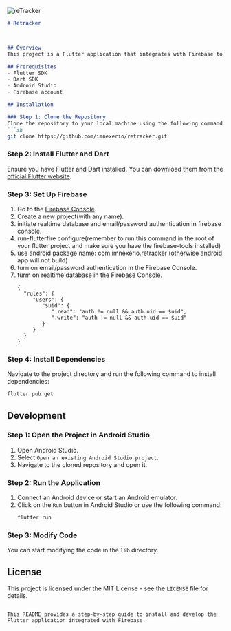 ![reTracker](https://github.com/user-attachments/assets/3402207c-4d9c-4572-a392-c4c9994816e1)

```markdown
# Retracker



## Overview
This project is a Flutter application that integrates with Firebase to manage subjects and their details. It includes features like navigation, data fetching from Firebase, and a user-friendly interface.

## Prerequisites
- Flutter SDK
- Dart SDK
- Android Studio
- Firebase account

## Installation

### Step 1: Clone the Repository
Clone the repository to your local machine using the following command:
```sh
git clone https://github.com/imnexerio/retracker.git
```

### Step 2: Install Flutter and Dart
Ensure you have Flutter and Dart installed. You can download them from the [official Flutter website](https://flutter-ko.dev/development/tools/sdk/releases).

### Step 3: Set Up Firebase
1. Go to the [Firebase Console](https://console.firebase.google.com/).
2. Create a new project(with any name).
3. initiate realtime database and email/password authentication in firebase console.
4. run-flutterfire configure(remember to run this command in the root of your flutter project and make sure you have the firebase-tools installed)
5. use android package name: com.imnexerio.retracker (otherwise android app will not build)
5. turn on email/password authentication in the Firebase Console.
6. turm on realtime database in the Firebase Console.
    ```
   {
      "rules": {
         "users": {
            "$uid": {
               ".read": "auth != null && auth.uid == $uid",
               ".write": "auth != null && auth.uid == $uid"
            }
         }
      }
   }
    ```

### Step 4: Install Dependencies
Navigate to the project directory and run the following command to install dependencies:
```sh
flutter pub get
```

## Development

### Step 1: Open the Project in Android Studio
1. Open Android Studio.
2. Select `Open an existing Android Studio project`.
3. Navigate to the cloned repository and open it.

### Step 2: Run the Application
1. Connect an Android device or start an Android emulator.
2. Click on the `Run` button in Android Studio or use the following command:
    ```sh
    flutter run
    ```

### Step 3: Modify Code
You can start modifying the code in the `lib` directory. 

## License
This project is licensed under the MIT License - see the `LICENSE` file for details.
```

This README provides a step-by-step guide to install and develop the Flutter application integrated with Firebase.
